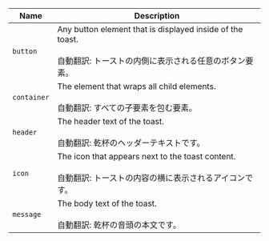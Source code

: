 
| Name | Description |
| --- | --- |
| `button` | Any button element that is displayed inside of the toast.<br /><br />自動翻訳: トーストの内側に表示される任意のボタン要素。 |
| `container` | The element that wraps all child elements.<br /><br />自動翻訳: すべての子要素を包む要素。 |
| `header` | The header text of the toast.<br /><br />自動翻訳: 乾杯のヘッダーテキストです。 |
| `icon` | The icon that appears next to the toast content.<br /><br />自動翻訳: トーストの内容の横に表示されるアイコンです。 |
| `message` | The body text of the toast.<br /><br />自動翻訳: 乾杯の音頭の本文です。 |

